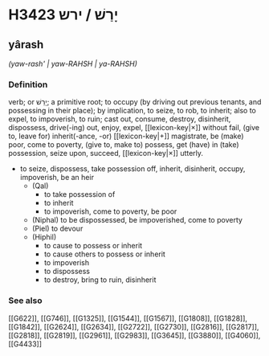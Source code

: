 # H3423 יָרַשׁ / ירש

## yârash

_(yaw-rash' | yaw-RAHSH | ya-RAHSH)_

### Definition

verb; or יָרֵשׁ; a primitive root; to occupy (by driving out previous tenants, and possessing in their place); by implication, to seize, to rob, to inherit; also to expel, to impoverish, to ruin; cast out, consume, destroy, disinherit, dispossess, drive(-ing) out, enjoy, expel, [[lexicon-key|×]] without fail, (give to, leave for) inherit(-ance, -or) [[lexicon-key|+]] magistrate, be (make) poor, come to poverty, (give to, make to) possess, get (have) in (take) possession, seize upon, succeed, [[lexicon-key|×]] utterly.

- to seize, dispossess, take possession off, inherit, disinherit, occupy, impoverish, be an heir
    - (Qal)
        - to take possession of
        - to inherit
        - to impoverish, come to poverty, be poor
    - (Niphal) to be dispossessed, be impoverished, come to poverty
    - (Piel) to devour
    - (Hiphil)
        - to cause to possess or inherit
        - to cause others to possess or inherit
        - to impoverish
        - to dispossess
        - to destroy, bring to ruin, disinherit
### See also

[[G622]], [[G746]], [[G1325]], [[G1544]], [[G1567]], [[G1808]], [[G1828]], [[G1842]], [[G2624]], [[G2634]], [[G2722]], [[G2730]], [[G2816]], [[G2817]], [[G2818]], [[G2819]], [[G2961]], [[G2983]], [[G3645]], [[G3880]], [[G4060]], [[G4433]]

